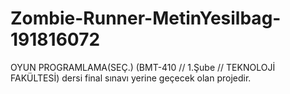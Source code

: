 # Zombie-Runner-MetinYesilbag-191816072
OYUN PROGRAMLAMA(SEÇ.) (BMT-410 // 1.Şube // TEKNOLOJİ FAKÜLTESİ) dersi final sınavı yerine geçecek olan projedir.

